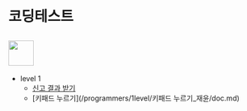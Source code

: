 # 코딩테스트

## <img src="https://velog.velcdn.com/images%2Fjesahan%2Fpost%2Fd2c41950-b7ca-45fb-876c-59c7a3ca1f99%2Fimage.png" height="50"/>
                                                                                                                                         
* level 1
  * [신고 결과 받기](/programmers/1level/신고%20결과%20받기/doc.md)
  * [키패드 누르기](/programmers/1level/키패드 누르기_재윤/doc.md)
